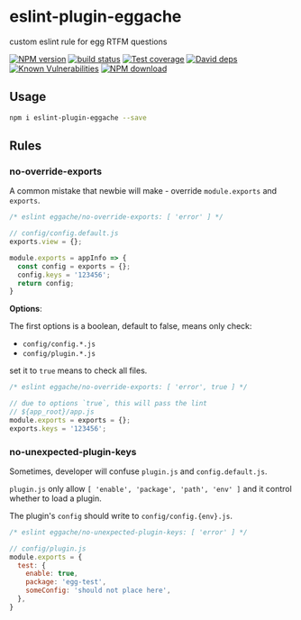 # eslint-plugin-eggache

custom eslint rule for egg RTFM questions

[![NPM version][npm-image]][npm-url]
[![build status][travis-image]][travis-url]
[![Test coverage][codecov-image]][codecov-url]
[![David deps][david-image]][david-url]
[![Known Vulnerabilities][snyk-image]][snyk-url]
[![NPM download][download-image]][download-url]

[npm-image]: https://img.shields.io/npm/v/eslint-plugin-eggache.svg?style=flat-square
[npm-url]: https://npmjs.org/package/eslint-plugin-eggache
[travis-image]: https://img.shields.io/travis/{{org}}/eslint-plugin-eggache.svg?style=flat-square
[travis-url]: https://travis-ci.org/{{org}}/eslint-plugin-eggache
[codecov-image]: https://codecov.io/gh/{{org}}/eslint-plugin-eggache/branch/master/graph/badge.svg
[codecov-url]: https://codecov.io/gh/{{org}}/eslint-plugin-eggache
[david-image]: https://img.shields.io/david/{{org}}/eslint-plugin-eggache.svg?style=flat-square
[david-url]: https://david-dm.org/{{org}}/eslint-plugin-eggache
[snyk-image]: https://snyk.io/test/npm/eslint-plugin-eggache/badge.svg?style=flat-square
[snyk-url]: https://snyk.io/test/npm/eslint-plugin-eggache
[download-image]: https://img.shields.io/npm/dm/eslint-plugin-eggache.svg?style=flat-square
[download-url]: https://npmjs.org/package/eslint-plugin-eggache

## Usage

```bash
npm i eslint-plugin-eggache --save
```

## Rules

### no-override-exports

A common mistake that newbie will make - override `module.exports` and `exports`.

```js
/* eslint eggache/no-override-exports: [ 'error' ] */

// config/config.default.js
exports.view = {};

module.exports = appInfo => {
  const config = exports = {};
  config.keys = '123456';
  return config;
}
```

**Options**:

The first options is a boolean, default to false, means only check:
- `config/config.*.js`
- `config/plugin.*.js`

set it to `true` means to check all files.

```js
/* eslint eggache/no-override-exports: [ 'error', true ] */

// due to options `true`, this will pass the lint
// ${app_root}/app.js
module.exports = exports = {};
exports.keys = '123456';
```

### no-unexpected-plugin-keys

Sometimes, developer will confuse `plugin.js` and `config.default.js`.

`plugin.js` only allow `[ 'enable', 'package', 'path', 'env' ]` and it control whether to load a plugin.

The plugin's `config` should write to `config/config.{env}.js`.

```js
/* eslint eggache/no-unexpected-plugin-keys: [ 'error' ] */

// config/plugin.js
module.exports = {
  test: {
    enable: true,
    package: 'egg-test',
    someConfig: 'should not place here',
  },
}
```